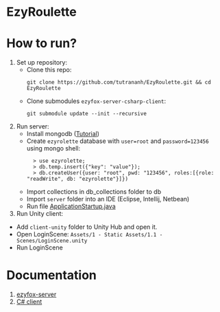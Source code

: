 # EzyRoulette
 


# How to run?

1. Set up repository:
    - Clone this repo:
      ```
      git clone https://github.com/tutrananh/EzyRoulette.git && cd EzyRoulette
      ````
    - Clone submodules `ezyfox-server-csharp-client`:
      ```
      git submodule update --init --recursive
      ```
2. Run server:
    - Install mongodb ([Tutorial](https://docs.mongodb.com/manual/administration/install-community/))
    - Create `ezyrolette` database with `user=root` and `password=123456` using mongo shell:
      ```
        > use ezyrolette;
        > db.temp.insert({"key": "value"});
        > db.createUser({user: "root", pwd: "123456", roles:[{role: "readWrite", db: "ezyrolette"}]})
      ```
    - Import collections in db_collections folder to db
    - Import ```server``` folder into an IDE (Eclipse, Intellij, Netbean)
    - Run file [ApplicationStartup.java](https://github.com/tutrananh/EzyRoulette/blob/main/server/EzyRoulette-startup/src/main/java/org/youngmonkeys/ApplicationStartup.java)
3. Run Unity client:
  - Add ```client-unity``` folder to Unity Hub and open it.
  - Open LoginScene: `Assets/1 - Static Assets/1.1 - Scenes/LoginScene.unity`
  - Run LoginScene
  
# Documentation

1. [ezyfox-server](https://youngmonkeys.org/project/ezyfox-sever/)
2. [C# client](https://github.com/youngmonkeys/ezyfox-server-csharp-client)

